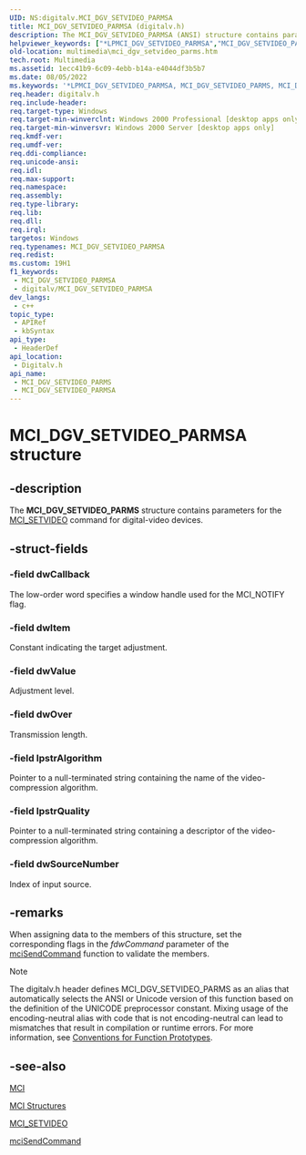```yaml
---
UID: NS:digitalv.MCI_DGV_SETVIDEO_PARMSA
title: MCI_DGV_SETVIDEO_PARMSA (digitalv.h)
description: The MCI_DGV_SETVIDEO_PARMSA (ANSI) structure contains parameters for the MCI_SETVIDEO command for digital-video devices.
helpviewer_keywords: ["*LPMCI_DGV_SETVIDEO_PARMSA","MCI_DGV_SETVIDEO_PARMS","MCI_DGV_SETVIDEO_PARMS structure [Windows Multimedia]","MCI_DGV_SETVIDEO_PARMSA","_win32_MCI_DGV_SETVIDEO_PARMS_str","digitalv/MCI_DGV_SETVIDEO_PARMS","multimedia.mci_dgv_setvideo_parms"]
old-location: multimedia\mci_dgv_setvideo_parms.htm
tech.root: Multimedia
ms.assetid: 1ecc41b9-6c09-4ebb-b14a-e4044df3b5b7
ms.date: 08/05/2022
ms.keywords: '*LPMCI_DGV_SETVIDEO_PARMSA, MCI_DGV_SETVIDEO_PARMS, MCI_DGV_SETVIDEO_PARMS structure [Windows Multimedia], MCI_DGV_SETVIDEO_PARMSA, _win32_MCI_DGV_SETVIDEO_PARMS_str, digitalv/MCI_DGV_SETVIDEO_PARMS, multimedia.mci_dgv_setvideo_parms'
req.header: digitalv.h
req.include-header: 
req.target-type: Windows
req.target-min-winverclnt: Windows 2000 Professional [desktop apps only]
req.target-min-winversvr: Windows 2000 Server [desktop apps only]
req.kmdf-ver: 
req.umdf-ver: 
req.ddi-compliance: 
req.unicode-ansi: 
req.idl: 
req.max-support: 
req.namespace: 
req.assembly: 
req.type-library: 
req.lib: 
req.dll: 
req.irql: 
targetos: Windows
req.typenames: MCI_DGV_SETVIDEO_PARMSA
req.redist: 
ms.custom: 19H1
f1_keywords:
 - MCI_DGV_SETVIDEO_PARMSA
 - digitalv/MCI_DGV_SETVIDEO_PARMSA
dev_langs:
 - c++
topic_type:
 - APIRef
 - kbSyntax
api_type:
 - HeaderDef
api_location:
 - Digitalv.h
api_name:
 - MCI_DGV_SETVIDEO_PARMS
 - MCI_DGV_SETVIDEO_PARMSA
---
```


# MCI_DGV_SETVIDEO_PARMSA structure


## -description

The <b>MCI_DGV_SETVIDEO_PARMS</b> structure contains parameters for the <a href="/windows/desktop/Multimedia/mci-setvideo">MCI_SETVIDEO</a> command for digital-video devices.

## -struct-fields

### -field dwCallback

The low-order word specifies a window handle used for the MCI_NOTIFY flag.

### -field dwItem

Constant indicating the target adjustment.

### -field dwValue

Adjustment level.

### -field dwOver

Transmission length.

### -field lpstrAlgorithm

Pointer to a null-terminated string containing the name of the video-compression algorithm.

### -field lpstrQuality

Pointer to a null-terminated string containing a descriptor of the video-compression algorithm.

### -field dwSourceNumber

Index of input source.

## -remarks

When assigning data to the members of this structure, set the corresponding flags in the <i>fdwCommand</i> parameter of the <a href="/previous-versions/dd757160(v=vs.85)">mciSendCommand</a> function to validate the members.





> [!NOTE]
> The digitalv.h header defines MCI_DGV_SETVIDEO_PARMS as an alias that automatically selects the ANSI or Unicode version of this function based on the definition of the UNICODE preprocessor constant. Mixing usage of the encoding-neutral alias with code that is not encoding-neutral can lead to mismatches that result in compilation or runtime errors. For more information, see [Conventions for Function Prototypes](/windows/win32/intl/conventions-for-function-prototypes).

## -see-also

<a href="/windows/desktop/Multimedia/mci">MCI</a>



<a href="/windows/desktop/Multimedia/mci-structures">MCI Structures</a>



<a href="/windows/desktop/Multimedia/mci-setvideo">MCI_SETVIDEO</a>



<a href="/previous-versions/dd757160(v=vs.85)">mciSendCommand</a>

